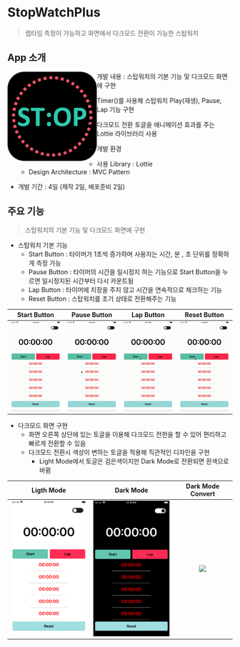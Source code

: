 # StopWatchPlus

>랩타임 측정이 가능하고 화면에서 다크모드 전환이 가능한 스탑워치



## App 소개

<img src = "Image\AppIcon.png" width = "200" style = "float: left"> 











- 개발 내용  : 스탑워치의 기본 기능 및 다크모드 화면에 구현

- Timer()를 사용해 스탑워치 Play(재생), Pause, Lap 기능 구현
- 다크모드 전환 토글을 애니메이션 효과를 주는 Lottie 라이브러리 사용

- 개발 환경
  - 사용 Library : Lottie 
  - Design Architecture : MVC Pattern

- 개발 기간 : 4일 (제작 2일, 배포준비 2일)



## 주요 기능

>스탑워치의 기본 기능 및 다크모드 화면에 구현

- 스탑워치 기본 기능 
  - Start Button : 타이머가 1초씩 증가하며 사용자는 시간, 분 , 초 단위를 정확하게 측정 가능
  - Pause Button : 타이머의 시간을 일시정지 하는 기능으로 Start Button을 누르면 일시정지된 시간부터 다시 카운트됨
  - Lap Button : 타이머에 지장을 주지 않고 시간을 연속적으로 체크하는 기능
  - Reset Button : 스탑워치를 초기 상태로 전환해주는 기능

|                         Start Button                         |                         Pause Button                         |                          Lap Button                          |                         Reset Button                         |
| :----------------------------------------------------------: | :----------------------------------------------------------: | :----------------------------------------------------------: | :----------------------------------------------------------: |
| <img src="Image/Gif/StartButton.gif" width = "400" style="zoom:50%;" /> | <img src="Image/Gif/PauseButton.gif" width = "400" style="zoom:50%;" /> | <img src="Image/Gif/LapButton.gif" width = "400" style="zoom:50%;" /> | <img src="Image/Gif/ResetButton.gif" width = "400" style="zoom:50%;" /> |

- 다크모드 화면 구현
  - 화면 오른쪽 상단에 있는 토글을 이용해 다크모드 전한을 할 수 있어 편리하고 빠르게 전환할 수 있음
  - 다크모드 전환시 색상이 변하는 토글을 적용해 직관적인 디자인을 구현
    - Light Mode에서 토글은 검은색이지만 Dark Mode로 전환되면 흰색으로 바뀜

|                   Ligth Mode                    |                   Dark Mode                    |                      Dark Mode Convert                      |
| :---------------------------------------------: | :--------------------------------------------: | :---------------------------------------------------------: |
| <img src = "Image\lightMode.png" width = "200"> | <img src = "Image\darkMode.png" width = "200"> | <img src="Image/Gif/transferDarkMode.gif" width = "200"  /> |





